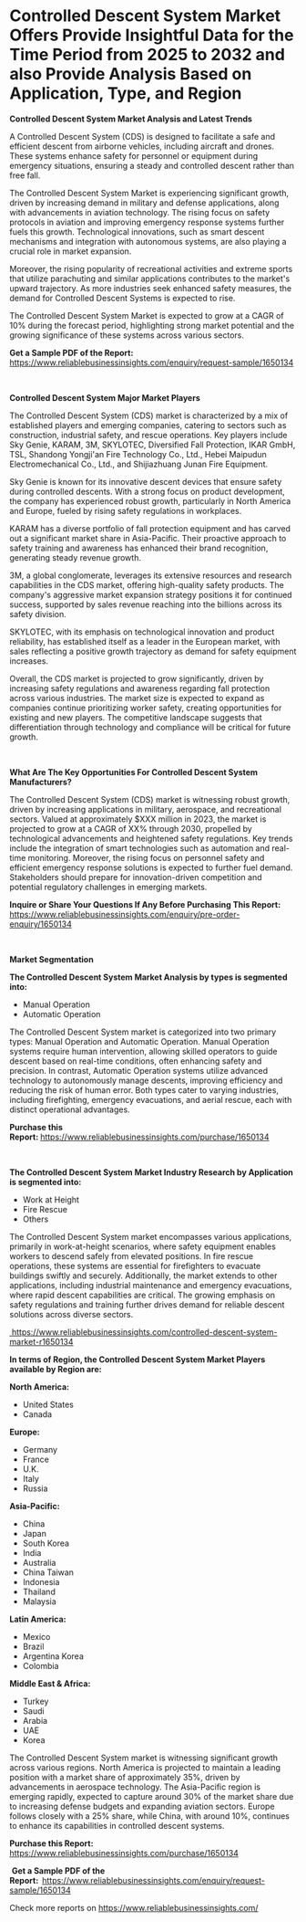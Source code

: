 <p><h1>Controlled Descent System Market Offers Provide Insightful Data for the Time Period from 2025 to 2032 and also Provide Analysis Based on Application, Type, and Region</h1></p><p><strong>Controlled Descent System Market Analysis and Latest Trends</strong></p>
<p><p>A Controlled Descent System (CDS) is designed to facilitate a safe and efficient descent from airborne vehicles, including aircraft and drones. These systems enhance safety for personnel or equipment during emergency situations, ensuring a steady and controlled descent rather than free fall. </p><p>The Controlled Descent System Market is experiencing significant growth, driven by increasing demand in military and defense applications, along with advancements in aviation technology. The rising focus on safety protocols in aviation and improving emergency response systems further fuels this growth. Technological innovations, such as smart descent mechanisms and integration with autonomous systems, are also playing a crucial role in market expansion.</p><p>Moreover, the rising popularity of recreational activities and extreme sports that utilize parachuting and similar applications contributes to the market's upward trajectory. As more industries seek enhanced safety measures, the demand for Controlled Descent Systems is expected to rise. </p><p>The Controlled Descent System Market is expected to grow at a CAGR of 10% during the forecast period, highlighting strong market potential and the growing significance of these systems across various sectors.</p></p>
<p><strong>Get a Sample PDF of the Report:&nbsp;</strong> <a href="https://www.reliablebusinessinsights.com/enquiry/request-sample/1650134?utm_campaign=2983&utm_medium=2&utm_source=Github&utm_content=ia&utm_term=08042025&utm_id=controlled-descent-system">https://www.reliablebusinessinsights.com/enquiry/request-sample/1650134</a></p>
<p>&nbsp;</p>
<p><strong>Controlled Descent System Major Market Players</strong></p>
<p><p>The Controlled Descent System (CDS) market is characterized by a mix of established players and emerging companies, catering to sectors such as construction, industrial safety, and rescue operations. Key players include Sky Genie, KARAM, 3M, SKYLOTEC, Diversified Fall Protection, IKAR GmbH, TSL, Shandong Yongji'an Fire Technology Co., Ltd., Hebei Maipudun Electromechanical Co., Ltd., and Shijiazhuang Junan Fire Equipment.</p><p>Sky Genie is known for its innovative descent devices that ensure safety during controlled descents. With a strong focus on product development, the company has experienced robust growth, particularly in North America and Europe, fueled by rising safety regulations in workplaces.</p><p>KARAM has a diverse portfolio of fall protection equipment and has carved out a significant market share in Asia-Pacific. Their proactive approach to safety training and awareness has enhanced their brand recognition, generating steady revenue growth.</p><p>3M, a global conglomerate, leverages its extensive resources and research capabilities in the CDS market, offering high-quality safety products. The company's aggressive market expansion strategy positions it for continued success, supported by sales revenue reaching into the billions across its safety division.</p><p>SKYLOTEC, with its emphasis on technological innovation and product reliability, has established itself as a leader in the European market, with sales reflecting a positive growth trajectory as demand for safety equipment increases.</p><p>Overall, the CDS market is projected to grow significantly, driven by increasing safety regulations and awareness regarding fall protection across various industries. The market size is expected to expand as companies continue prioritizing worker safety, creating opportunities for existing and new players. The competitive landscape suggests that differentiation through technology and compliance will be critical for future growth.</p></p>
<p>&nbsp;</p>
<p><strong>What Are The Key Opportunities For Controlled Descent System Manufacturers?</strong></p>
<p><p>The Controlled Descent System (CDS) market is witnessing robust growth, driven by increasing applications in military, aerospace, and recreational sectors. Valued at approximately $XXX million in 2023, the market is projected to grow at a CAGR of XX% through 2030, propelled by technological advancements and heightened safety regulations. Key trends include the integration of smart technologies such as automation and real-time monitoring. Moreover, the rising focus on personnel safety and efficient emergency response solutions is expected to further fuel demand. Stakeholders should prepare for innovation-driven competition and potential regulatory challenges in emerging markets.</p></p>
<p><strong>Inquire or Share Your Questions If Any Before Purchasing This Report:</strong> <a href="https://www.reliablebusinessinsights.com/enquiry/pre-order-enquiry/1650134?utm_campaign=2983&utm_medium=2&utm_source=Github&utm_content=ia&utm_term=08042025&utm_id=controlled-descent-system">https://www.reliablebusinessinsights.com/enquiry/pre-order-enquiry/1650134</a></p>
<p>&nbsp;</p>
<p><strong>Market Segmentation</strong></p>
<p><strong>The Controlled Descent System Market Analysis by types is segmented into:</strong></p>
<p><ul><li>Manual Operation</li><li>Automatic Operation</li></ul></p>
<p><p>The Controlled Descent System market is categorized into two primary types: Manual Operation and Automatic Operation. Manual Operation systems require human intervention, allowing skilled operators to guide descent based on real-time conditions, often enhancing safety and precision. In contrast, Automatic Operation systems utilize advanced technology to autonomously manage descents, improving efficiency and reducing the risk of human error. Both types cater to varying industries, including firefighting, emergency evacuations, and aerial rescue, each with distinct operational advantages.</p></p>
<p><strong>Purchase this Report:&nbsp;</strong><a href="https://www.reliablebusinessinsights.com/purchase/1650134?utm_campaign=2983&utm_medium=2&utm_source=Github&utm_content=ia&utm_term=08042025&utm_id=controlled-descent-system">https://www.reliablebusinessinsights.com/purchase/1650134</a></p>
<p>&nbsp;</p>
<p><strong>The Controlled Descent System Market Industry Research by Application is segmented into:</strong></p>
<p><ul><li>Work at Height</li><li>Fire Rescue</li><li>Others</li></ul></p>
<p><p>The Controlled Descent System market encompasses various applications, primarily in work-at-height scenarios, where safety equipment enables workers to descend safely from elevated positions. In fire rescue operations, these systems are essential for firefighters to evacuate buildings swiftly and securely. Additionally, the market extends to other applications, including industrial maintenance and emergency evacuations, where rapid descent capabilities are critical. The growing emphasis on safety regulations and training further drives demand for reliable descent solutions across diverse sectors.</p></p>
<p><a href="https://www.reliablebusinessinsights.com/controlled-descent-system-market-r1650134?utm_campaign=2983&utm_medium=2&utm_source=Github&utm_content=ia&utm_term=08042025&utm_id=controlled-descent-system">&nbsp;https://www.reliablebusinessinsights.com/controlled-descent-system-market-r1650134</a></p>
<p><strong>In terms of Region, the Controlled Descent System Market Players available by Region are:</strong></p>
<p>
    <p> <strong> North America: </strong>
        <ul>
            <li>United States</li>
            <li>Canada</li>
        </ul>
        </p> 
    <p> <strong> Europe: </strong>
        <ul>
            <li>Germany</li>
            <li>France</li>
            <li>U.K.</li>
            <li>Italy</li>
            <li>Russia</li>
        </ul>
        </p> 
    <p> <strong> Asia-Pacific: </strong>
        <ul>
            <li>China</li>
            <li>Japan</li>
            <li>South Korea</li>
            <li>India</li>
            <li>Australia</li>
            <li>China Taiwan</li>
            <li>Indonesia</li>
            <li>Thailand</li>
            <li>Malaysia</li>
        </ul>
        </p> 
    <p> <strong> Latin America: </strong>
        <ul>
            <li>Mexico</li>
            <li>Brazil</li>
            <li>Argentina Korea</li>
            <li>Colombia</li>
        </ul>
        </p> 
    <p> <strong> Middle East & Africa: </strong>
        <ul>
            <li>Turkey</li>
            <li>Saudi</li>
            <li>Arabia</li>
            <li>UAE</li>
            <li>Korea</li>
        </ul>
    </p>
    </p>
<p><p>The Controlled Descent System market is witnessing significant growth across various regions. North America is projected to maintain a leading position with a market share of approximately 35%, driven by advancements in aerospace technology. The Asia-Pacific region is emerging rapidly, expected to capture around 30% of the market share due to increasing defense budgets and expanding aviation sectors. Europe follows closely with a 25% share, while China, with around 10%, continues to enhance its capabilities in controlled descent systems.</p></p>
<p><strong>Purchase this Report: </strong><a href="https://www.reliablebusinessinsights.com/purchase/1650134?utm_campaign=2983&utm_medium=2&utm_source=Github&utm_content=ia&utm_term=08042025&utm_id=controlled-descent-system">https://www.reliablebusinessinsights.com/purchase/1650134</a></p>
<p>&nbsp;<strong>Get a Sample PDF of the Report:&nbsp;&nbsp;</strong><a href="https://www.reliablebusinessinsights.com/enquiry/request-sample/1650134?utm_campaign=2983&utm_medium=2&utm_source=Github&utm_content=ia&utm_term=08042025&utm_id=controlled-descent-system">https://www.reliablebusinessinsights.com/enquiry/request-sample/1650134</a></p>
<p><strong></strong></p>
<p>Check more reports on <a href="https://www.reliablebusinessinsights.com/?utm_campaign=2983&utm_medium=2&utm_source=Github&utm_content=ia&utm_term=08042025&utm_id=controlled-descent-system">https://www.reliablebusinessinsights.com/</a></p>